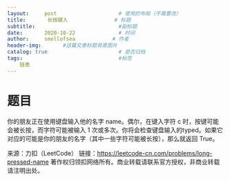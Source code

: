 ```yaml
---
layout:     post                    # 使用的布局（不需要改）
title:       长按键入               # 标题 
subtitle:                           #副标题
date:       2020-10-22              # 时间
author:     smellofsea            # 作者
header-img:       #这篇文章标题背景图片
catalog: true                       # 是否归档
tags:                               #标签
    链表
---
```

# 题目
你的朋友正在使用键盘输入他的名字 name。偶尔，在键入字符 c 时，按键可能会被长按，而字符可能被输入 1 次或多次。你将会检查键盘输入的typed。如果它对应的可能是你的朋友的名字（其中一些字符可能被长按），那么就返回 True。

来源：力扣（LeetCode）
链接：https://leetcode-cn.com/problems/long-pressed-name
著作权归领扣网络所有。商业转载请联系官方授权，非商业转载请注明出处。